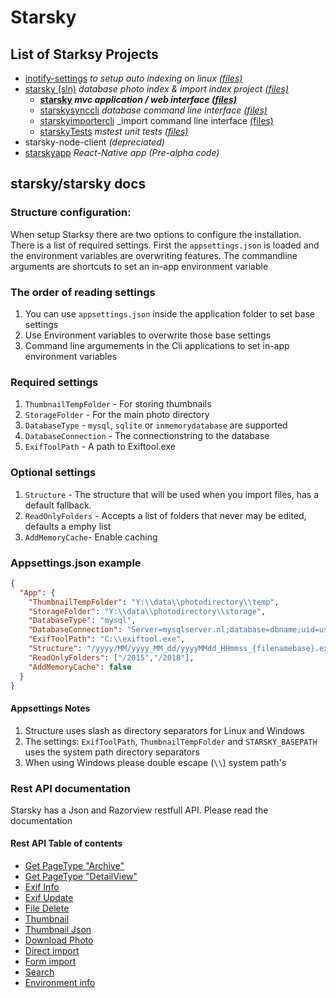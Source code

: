# Starsky
## List of Starksy Projects
 - [inotify-settings](../../inotify-settings/readme.md) _to setup auto indexing on linux [(files)](../../inotify-settings/)_
 - [starsky (sln)](../../starsky/readme.md) _database photo index & import index project [(files)](../../starsky/)_
   - __[starsky](../../starsky/starsky/readme.md)  _mvc application / web interface [(files)](../../starsky/starsky/)___
   - [starskysynccli](../../starsky/starskysynccli/readme.md)  _database command line interface [(files)](../../starsky/starskysynccli/)_
   - [starskyimportercli](../../starsky/starskyimportercli/readme.md)  _import command line interface [(files)](../../starsky/starskyimportercli/)
   - [starskyTests](../../starsky/starskyTests/readme.md)  _mstest unit tests [(files)](../../starsky/starskyTests)_
 - starsky-node-client  _(depreciated)_
 - [starskyapp](../../starskyapp) _React-Native app (Pre-alpha code)_

## starsky/starsky docs

### Structure configuration:

When setup Starksy there are two options to configure the installation.
There is a list of required settings. First the `appsettings.json` is loaded and the
environment variables are overwriting features.
The commandline arguments are shortcuts to set an in-app environment variable

### The order of reading settings
1) You can use `appsettings.json` inside the application folder to set base settings
2) Use Environment variables to overwrite those base settings
3) Command line argumements in the Cli applications to set in-app environment variables

### Required settings
1) `ThumbnailTempFolder` - For storing thumbnails
2) `StorageFolder` - For the main photo directory
3) `DatabaseType` - `mysql`, `sqlite` or  `inmemorydatabase` are supported
4) `DatabaseConnection` - The connectionstring to the database
5) `ExifToolPath` - A path to Exiftool.exe
### Optional settings
1) `Structure` - The structure that will be used when you import files, has a default fallback.
2) `ReadOnlyFolders` - Accepts a list of folders that never may be edited, defaults a emphy list
3) `AddMemoryCache`- Enable caching

### Appsettings.json example
```json
{
  "App": {
    "ThumbnailTempFolder": "Y:\\data\\photodirectory\\temp",
    "StorageFolder": "Y:\\data\\photodirectory\\storage",
    "DatabaseType": "mysql",
    "DatabaseConnection": "Server=mysqlserver.nl;database=dbname;uid=username;pwd=password;",
    "ExifToolPath": "C:\\exiftool.exe",
    "Structure": "/yyyy/MM/yyyy_MM_dd/yyyyMMdd_HHmmss_{filenamebase}.ext",
    "ReadOnlyFolders": ["/2015","/2018"],
    "AddMemoryCache": false
  }
}
```
#### Appsettings Notes
1)   Structure uses slash as directory separators for Linux and Windows
2)   The settings: `ExifToolPath`, `ThumbnailTempFolder` and  `STARSKY_BASEPATH` uses the system path directory separators
3)  When using Windows please double escape (`\\`) system path's


### Rest API documentation
Starsky has a Json and Razorview restfull API. Please read the documentation

#### Rest API Table of contents
- [Get PageType	"Archive" ](readme_api.md#get-pagetypearchive)
- [Get PageType	"DetailView"](readme_api.md#get-pagetypedetailview)
- [Exif Info](readme_api.md#exif-info)
- [Exif Update](readme_api.md#exif-update)
- [File Delete](readme_api.md#file-delete)
- [Thumbnail](readme_api.md#thumbnail)
- [Thumbnail Json](readme_api.md#thumbnail-json)
- [Download Photo](readme_api.md#download-photo)
- [Direct import](readme_api.md#direct-import)
- [Form import](readme_api.md#form-import)
- [Search](readme_api.md#search)
- [Environment info](readme_api.md#environment-info)
